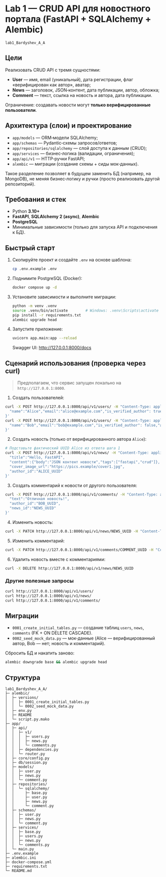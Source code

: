 # Lab 1 — CRUD API для новостного портала (FastAPI + SQLAlchemy + Alembic)

`lab1_Bardyshev_A_A`

## Цели
Реализовать CRUD API с тремя сущностями:
- **User** — имя, email (уникальный), дата регистрации, флаг «верифицирован как автор», аватар;
- **News** — заголовок, JSON‑контент, дата публикации, автор, обложка;
- **Comment** — текст, ссылка на новость и автора, дата публикации.

Ограничение: создавать новости могут **только верифицированные пользователи**.

## Архитектура (слои) и проектирование
- `app/models` — ORM‑модели SQLAlchemy;
- `app/schemas` — Pydantic‑схемы запросов/ответов;
- `app/repositories/sqlalchemy` — слой доступа к данным (CRUD);
- `app/services` — бизнес‑логика (валидации, ограничения);
- `app/api/v1` — HTTP‑ручки FastAPI;
- `alembic` — миграции (создание схемы + сиды мок‑данных).

Такое разделение позволяет в будущем заменить БД (например, на MongoDB), не меняя бизнес‑логику и ручки (просто реализовать другой репозиторий).


## Требования и стек
- Python **3.10+**
- **FastAPI**, **SQLAlchemy 2 (async)**, **Alembic**
- **PostgreSQL**
- Минимальные зависимости (только для запуска API и подключения к БД).

## Быстрый старт
1. Скопируйте проект и создайте `.env` на основе шаблона:
   ```bash
   cp .env.example .env
   ```

2. Поднимите PostgreSQL (Docker):
   ```bash
   docker compose up -d
   ```

3. Установите зависимости и выполните миграции:
   ```bash
   python -m venv .venv
   source .venv/bin/activate        # Windows: .venv\Scripts\activate
   pip install -r requirements.txt
   alembic upgrade head
   ```

4. Запустите приложение:
   ```bash
   uvicorn app.main:app --reload
   ```

   Swagger UI: http://127.0.0.1:8000/docs

## Сценарий использования (проверка через curl)
> Предполагаем, что сервис запущен локально на `http://127.0.0.1:8000`.

1) Создать пользователей:
```bash
curl -X POST http://127.0.0.1:8000/api/v1/users/ -H "Content-Type: application/json" -d '{
  "name":"Alice","email":"alice@example.com","is_verified_author": true,"avatar_url":"https://pics.example/alice.png"
}'
curl -X POST http://127.0.0.1:8000/api/v1/users/ -H "Content-Type: application/json" -d '{
  "name":"Bob","email":"bob@example.com","is_verified_author": false,"avatar_url":"https://pics.example/bob.png"
}'
```

2) Создать новость (только от верифицированного автора `Alice`):
```bash
# Подставьте фактический UUID Alice из ответа шага 1
curl -X POST http://127.0.0.1:8000/api/v1/news/ -H "Content-Type: application/json" -d '{
  "title":"Hello, FastAPI",
  "content":{"body":"JSON контент новости","tags":["fastapi","crud"]},
  "cover_image_url":"https://pics.example/cover1.jpg",
  "author_id":"ALICE_UUID"
}'
```

3) Создать комментарий к новости от другого пользователя:
```bash
curl -X POST http://127.0.0.1:8000/api/v1/comments/ -H "Content-Type: application/json" -d '{
  "text":"Отличная новость!",
  "author_id":"BOB_UUID",
  "news_id":"NEWS_UUID"
}'
```

4) Изменить новость:
```bash
curl -X PATCH http://127.0.0.1:8000/api/v1/news/NEWS_UUID -H "Content-Type: application/json" -d '{"title":"Hello, FastAPI (updated)"}'
```

5) Изменить комментарий:
```bash
curl -X PATCH http://127.0.0.1:8000/api/v1/comments/COMMENT_UUID -H "Content-Type: application/json" -d '{"text":"Я передумал: просто супер!"}'
```

6) Удалить новость вместе с комментариями:
```bash
curl -X DELETE http://127.0.0.1:8000/api/v1/news/NEWS_UUID
```

### Другие полезные запросы
```bash
curl http://127.0.0.1:8000/api/v1/users/
curl http://127.0.0.1:8000/api/v1/news/
curl http://127.0.0.1:8000/api/v1/comments/
```

## Миграции
- `0001_create_initial_tables.py` — создание таблиц `users`, `news`, `comments` (FK + ON DELETE CASCADE).
- `0002_seed_mock_data.py` — мок‑данные (Alice — верифицированный автор, Bob — нет; новость и комментарий).

Сбросить БД и накатить заново:
```bash
alembic downgrade base && alembic upgrade head
```

## Структура
```text
lab1_Bardyshev_A_A/
├─ alembic/
│  ├─ versions/
│  │  ├─ 0001_create_initial_tables.py
│  │  └─ 0002_seed_mock_data.py
│  ├─ env.py
│  ├─ README
│  └─ script.py.mako
├─ app/
│  ├─ api/
│  │  ├─ v1/
│  │  │  ├─ users.py
│  │  │  ├─ news.py
│  │  │  └─ comments.py
│  │  ├─ dependencies.py
│  │  └─ router.py
│  ├─ core/config.py
│  ├─ db/session.py
│  ├─ models/
│  │  ├─ user.py
│  │  ├─ news.py
│  │  └─ comment.py
│  ├─ repositories/
│  │  └─ sqlalchemy/
│  │     ├─ base.py
│  │     ├─ user.py
│  │     ├─ news.py
│  │     └─ comment.py
│  ├─ schemas/
│  │  ├─ user.py
│  │  ├─ news.py
│  │  └─ comment.py
│  ├─ services/
│  │  ├─ base.py
│  │  ├─ users.py
│  │  ├─ news.py
│  │  └─ comments.py
│  └─ main.py
├─ .env.example
├─ alembic.ini
├─ docker-compose.yml
├─ requirements.txt
└─ README.md
```

